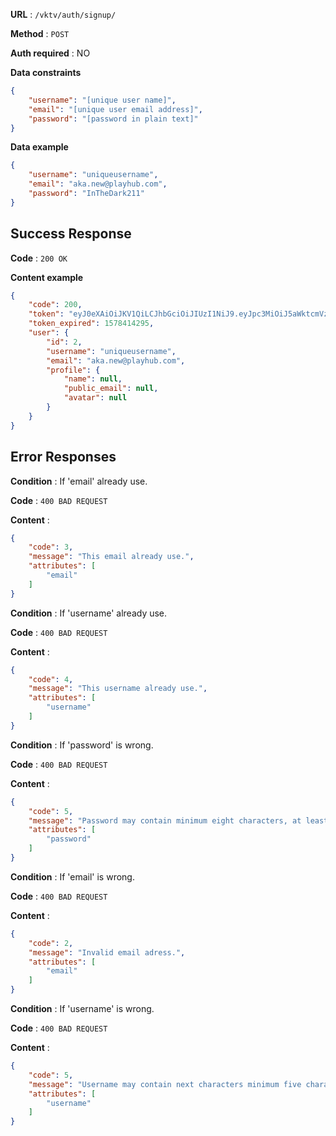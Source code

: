 **URL** : `/vktv/auth/signup/`

**Method** : `POST`

**Auth required** : NO

**Data constraints**

```json
{
	"username": "[unique user name]",
	"email": "[unique user email address]",
	"password": "[password in plain text]"
}
```

**Data example**

```json
{
	"username": "uniqueusername",
	"email": "aka.new@playhub.com",
	"password": "InTheDark211"
}
```

## Success Response

**Code** : `200 OK`

**Content example**

```json
{
    "code": 200,
    "token": "eyJ0eXAiOiJKV1QiLCJhbGciOiJIUzI1NiJ9.eyJpc3MiOiJ5aWktcmVzdC1qd3QiLCJpYXQiOjE1Nzg0MTI0OTUsInVpZCI6MiwiZXhwIjoxNTc4NDE0Mjk1fQ.NTjMnmfOzFjwh9dR-wNPO2rNvlBWdnDQzmPYZ8INsag",
    "token_expired": 1578414295,
    "user": {
        "id": 2,
        "username": "uniqueusername",
        "email": "aka.new@playhub.com",
        "profile": {
            "name": null,
            "public_email": null,
            "avatar": null
        }
    }
}
```

## Error Responses

**Condition** : If 'email' already use.

**Code** : `400 BAD REQUEST`

**Content** :

```json
{
    "code": 3,
    "message": "This email already use.",
    "attributes": [
        "email"
    ]
}
```

**Condition** : If 'username' already use.

**Code** : `400 BAD REQUEST`

**Content** :

```json
{
    "code": 4,
    "message": "This username already use.",
    "attributes": [
        "username"
    ]
}
```

**Condition** : If 'password' is wrong.

**Code** : `400 BAD REQUEST`

**Content** :

```json
{
    "code": 5,
    "message": "Password may contain minimum eight characters, at least one uppercase letter, one lowercase letter and one number.",
    "attributes": [
        "password"
    ]
}
```

**Condition** : If 'email' is wrong.

**Code** : `400 BAD REQUEST`

**Content** :

```json
{
    "code": 2,
    "message": "Invalid email adress.",
    "attributes": [
        "email"
    ]
}
```

**Condition** : If 'username' is wrong.

**Code** : `400 BAD REQUEST`

**Content** :

```json
{
    "code": 5,
    "message": "Username may contain next characters minimum five characters, at least uppercase letter, lowercase letter and number.",
    "attributes": [
        "username"
    ]
}
```
